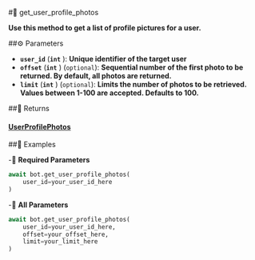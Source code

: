 #🔧 get_user_profile_photos

**Use this method to get a list of profile pictures for a user.**

##⚙️ Parameters

- **`user_id`** (**`int`** ): **Unique identifier of the target user**
- **`offset`** (**`int`** ) (`optional`): **Sequential number of the first photo to be returned. By default, all photos are returned.**
- **`limit`** (**`int`** ) (`optional`): **Limits the number of photos to be retrieved. Values between 1-100 are accepted. Defaults to 100.**

##📲 Returns

#### [UserProfilePhotos](../types/UserProfilePhotos.md)

##📀 Examples

-🪫 **Required Parameters**

```python
await bot.get_user_profile_photos(
    user_id=your_user_id_here
)
```

-🔋 **All Parameters**

```python
await bot.get_user_profile_photos(
    user_id=your_user_id_here,
    offset=your_offset_here,
    limit=your_limit_here
)
```
